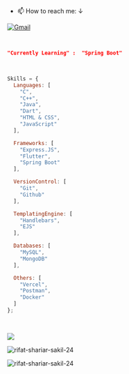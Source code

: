 
<pre>

</pre>


- 📫 How to reach me: ↓   

[![Gmail](https://img.shields.io/badge/%20-Send%20Mail-000000?color=0b0b0b&labelColor=333333&logo=gmail&logoColor=f5f7fe)](mailto:shariarsakil101@gmail.com?subject=From%20GitHub&&body=Hi,%20there.%20Found%20you%20on%20GitHub!%20Let's%20talk%20about...)




<pre>

</pre>



```json
"Currently Learning" :  "Spring Boot"
```
<pre>

</pre>

```javascript
Skills = {
  Languages: [
    "C",
    "C++",
    "Java",
    "Dart",
    "HTML & CSS",
    "JavaScript"
  ],

  Frameworks: [
    "Express.JS",
    "Flutter",
    "Spring Boot"
  ],

  VersionControl: [
    "Git",
    "Github"
  ],

  TemplatingEngine: [
    "Handlebars",
    "EJS"
  ],

  Databases: [
    "MySQL",
    "MongoDB"
  ],

  Others: [
    "Vercel",
    "Postman",
    "Docker"
  ]
};
```

<pre>

</pre>

![](https://github-readme-stats.vercel.app/api/top-langs/?username=rifat-shariar-sakil-24&theme=dark&hide_border=false&include_all_commits=true&count_private=true)



<p><img align="center" src="https://github-readme-streak-stats.herokuapp.com/?user=rifat-shariar-sakil-24&" alt="rifat-shariar-sakil-24" /></p>


<p align="left"> <img src="https://komarev.com/ghpvc/?username=rifat-shariar-sakil-24&label=Profile%20views&color=0e75b6&style=flat" alt="rifat-shariar-sakil-24" /> </p>
